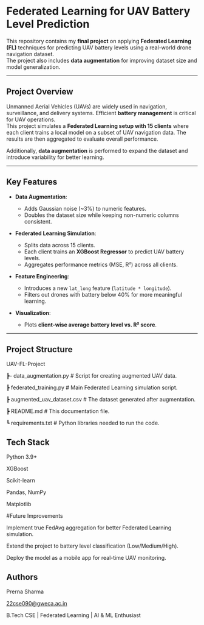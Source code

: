 # Federated Learning for UAV Battery Level Prediction

This repository contains my **final project** on applying **Federated Learning (FL)** techniques for predicting UAV battery levels using a real-world drone navigation dataset.  
The project also includes **data augmentation** for improving dataset size and model generalization.  

---

##  Project Overview
Unmanned Aerial Vehicles (UAVs) are widely used in navigation, surveillance, and delivery systems. Efficient **battery management** is critical for UAV operations.  
This project simulates a **Federated Learning setup with 15 clients** where each client trains a local model on a subset of UAV navigation data. The results are then aggregated to evaluate overall performance.  

Additionally, **data augmentation** is performed to expand the dataset and introduce variability for better learning.

---

##  Key Features
- **Data Augmentation**:  
  - Adds Gaussian noise (~3%) to numeric features.  
  - Doubles the dataset size while keeping non-numeric columns consistent.  

- **Federated Learning Simulation**:  
  - Splits data across 15 clients.  
  - Each client trains an **XGBoost Regressor** to predict UAV battery levels.  
  - Aggregates performance metrics (MSE, R²) across all clients.  

- **Feature Engineering**:  
  - Introduces a new `lat_long` feature (`latitude * longitude`).  
  - Filters out drones with battery below 40% for more meaningful learning.  

- **Visualization**:  
  - Plots **client-wise average battery level vs. R² score**.  

---

##  Project Structure
UAV-FL-Project

┣- data_augmentation.py # Script for creating augmented UAV data.

┣ federated_training.py # Main Federated Learning simulation script.

┣ augmented_uav_dataset.csv # The dataset generated after augmentation.

┣ README.md # This documentation file.

┗ requirements.txt # Python libraries needed to run the code.


## Tech Stack

Python 3.9+

XGBoost

Scikit-learn

Pandas, NumPy

Matplotlib

#Future Improvements

Implement true FedAvg aggregation for better Federated Learning simulation.

Extend the project to battery level classification (Low/Medium/High).

Deploy the model as a mobile app for real-time UAV monitoring.


## Authors

Prerna Sharma

22cse090@gweca.ac.in

B.Tech CSE | Federated Learning | AI & ML Enthusiast
